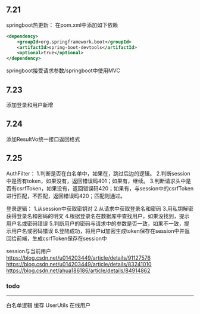 ## 7.21
springboot热更新：
在pom.xml中添加如下依赖
```xml
<dependency>
	<groupId>org.springframework.boot</groupId>
	<artifactId>spring-boot-devtools</artifactId>
	<optional>true</optional>
</dependency>
```

springboot接受请求参数/springboot中使用MVC

## 7.23
添加登录和用户新增

## 7.24
添加ResultVo统一接口返回格式

## 7.25
AuthFilter：
1.判断是否在白名单中，如果在，跳过后边的逻辑。
2.判断session中是否有token，如果没有，返回错误码401；如果有，继续。
3.判断请求头中是否有csrfToken，如果没有，返回错误码420；如果有，与session中的csrfToken进行匹配，不匹配，返回错误码420；匹配则通过。

登录逻辑：
1.从session中获取密钥对
2.从请求中获取登录名和密码
3.用私钥解密获得登录名和密码的明文
4.根据登录名在数据库中查找用户，如果没找到，提示用户名或密码错误
5.判断用户的密码与请求中的参数是否一致，如果不一致，提示用户名或密码错误
6.登陆成功，将用户id加密生成token保存在session中并返回给前端，生成csrfToken保存在session中

session与当前用户
https://blog.csdn.net/u014203449/article/details/91127576
https://blog.csdn.net/u014203449/article/details/83241010
https://blog.csdn.net/ahua186186/article/details/84914862

### todo
----
白名单逻辑
缓存
UserUtils
在线用户
